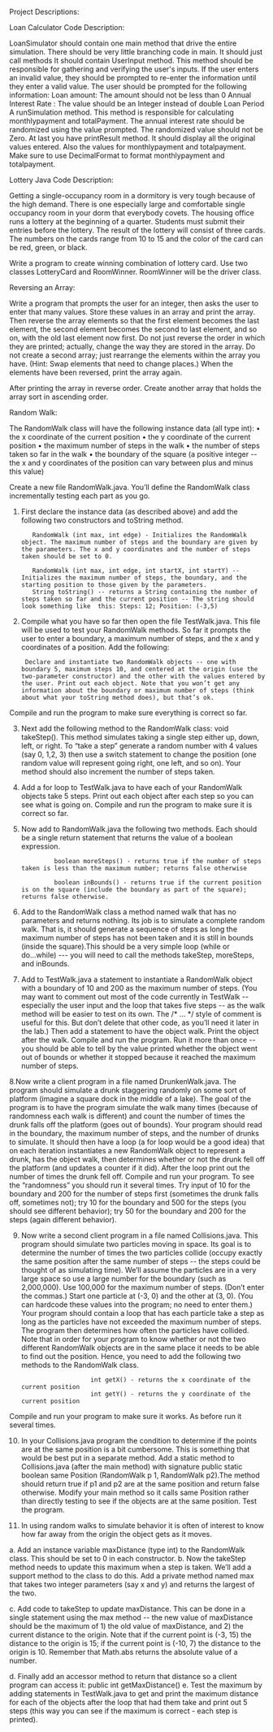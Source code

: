 Project Descriptions:

Loan Calculator Code Description:

LoanSimulator should contain one main method that drive the entire simulation. There should be very little branching code in main. It should just call methods
It should contain UserInput method.  This method should be responsible for gathering and verifying the user's inputs. If the user enters an invalid value, they should be prompted to re-enter the information until they enter a valid value. The user should be prompted for the following information:
Loan amount: The amount should not be less than 0
Annual Interest Rate : The value should be an Integer instead of double
Loan Period
A runSimulation method. This method is responsible for calculating monthlypayment and totalPayment. The annual interest rate should be randomized using the value prompted. The randomized value should not be Zero.
At last you have printResult method. It should display all the original values entered. Also the values for monthlypayment and totalpayment. Make sure to use DecimalFormat to format monthlypayment and totalpayment.


Lottery Java Code Description:

Getting a single-occupancy room in a dormitory is very tough because of the high demand. There is one especially large and comfortable single occupancy room in your dorm that everybody covets. The housing office runs a lottery at the beginning of a quarter. Students must submit their entries before the lottery. The result of the lottery will consist of three cards. The numbers on the cards range from 10 to 15 and the color of the card can be red, green, or black. 

Write a program to create winning combination of lottery card. Use two classes  LotteryCard and RoomWinner. RoomWinner will be the driver class.

Reversing an Array:

Write a program that prompts the user for an integer, then asks the user to enter that many values. Store these values in an array and print the array. Then reverse the array elements so that the first element becomes the last element, the second element becomes the second to last element, and so on, with the old last element now first. Do not just reverse the order in which they are printed; actually, change the way they are stored in the array. Do not create a second array; just rearrange the elements within the array you have. (Hint: Swap elements that need to change places.) When the elements have been reversed, print the array again. 

After printing the array in reverse order. Create another array that holds the array sort in ascending order.

Random Walk:

The RandomWalk class will have the following instance data (all type int):
• the x coordinate of the current position
• the y coordinate of the current position
• the maximum number of steps in the walk
• the number of steps taken so far in the walk
• the boundary of the square (a positive integer -- the x and y coordinates of the position can vary between plus and minus this value)  

Create a new file RandomWalk.java. You’ll define the RandomWalk class incrementally testing each part as you go.
1. First declare the instance data (as described above) and add the following two constructors and toString method.

          RandomWalk (int max, int edge) - Initializes the RandomWalk object. The maximum number of steps and the boundary are given by the parameters. The x and y coordinates and the number of steps taken should be set to 0.

          RandomWalk (int max, int edge, int startX, int startY) -- Initializes the maximum number of steps, the boundary, and the starting position to those given by the parameters.
          String toString() -- returns a String containing the number of steps taken so far and the current position -- The string should look something like  this: Steps: 12; Position: (-3,5) 

2. Compile what you have so far then open the file TestWalk.java. This file will be used to test your RandomWalk methods. So far it prompts the user to enter a boundary, a maximum number of steps, and the x and y coordinates of a position. Add the following: 

        Declare and instantiate two RandomWalk objects -- one with boundary 5, maximum steps 10, and centered at the origin (use the two-parameter constructor) and the other with the values entered by the user. Print out each object. Note that you won’t get any information about the boundary or maximum number of steps (think about what your toString method does), but that’s ok.  

 Compile and run the program to make sure everything is correct so far.

3. Next add the following method to the RandomWalk class: void takeStep(). This method simulates taking a single step either up, down, left, or right. To “take a step” generate a random number with 4 values (say 0, 1,2, 3) then use a switch statement to change the position (one random value will represent going right, one left, and so on). Your method should also increment the number of steps taken. 

4. Add a for loop to TestWalk.java to have each of your RandomWalk objects take 5 steps. Print out each object after each step so you can see what is going on. Compile and run the program to make sure it is correct so far. 

5. Now add to RandomWalk.java the following two methods. Each should be a single return statement that returns the value of a boolean expression. 

                boolean moreSteps() - returns true if the number of steps taken is less than the maximum number; returns false otherwise 

                boolean inBounds() - returns true if the current position is on the square (include the boundary as part of the square); returns false otherwise. 

6. Add to the RandomWalk class a method named walk that has no parameters and returns nothing. Its job is to simulate a complete random walk.     That is, it should generate a sequence of steps as long the maximum number of steps has not been taken and it is still in bounds (inside the square).This should be a very simple loop (while or do...while) --- you will need to call the methods takeStep, moreSteps, and inBounds. 

 7.  Add to TestWalk.java a statement to instantiate a RandomWalk object with a boundary of 10 and 200 as the maximum number of steps. (You may want to comment out most of the code currently in TestWalk -- especially the user input and the loop that takes five steps -- as the walk method will be easier to test on its own. The /* ... */ style of comment is useful for this. But don’t delete that other code, as you’ll need it later in        the lab.) Then add a statement to have the object walk. Print the object after the walk. Compile and run the program. Run it more than once --          you should be able to tell by the value printed whether the object went out of bounds or whether it stopped because it reached the maximum number of steps. 

8.Now write a client program in a file named DrunkenWalk.java. The program should simulate a drunk staggering randomly on some sort of platform (imagine a square dock in the middle of a lake). The goal of the program is to have the program simulate the walk many times (because of randomness each walk is different) and count the number of times the drunk falls off the platform (goes out of bounds). Your program should read in the boundary, the maximum number of steps, and the number of drunks to simulate. It should then have a loop (a for loop would be a good idea) that on each iteration instantiates a new RandomWalk object to represent a drunk, has the object walk, then determines whether or not the drunk fell off the platform (and updates a counter if it did). After the loop print out the number of times the drunk fell off. Compile and run your program. To see the “randomness” you should run it several times. Try input of 10 for the boundary and 200 for the number of steps first (sometimes the drunk falls off, sometimes not); try 10 for the boundary and 500 for the steps (you should see different behavior); try 50 for the boundary and 200 for the steps (again different behavior). 

9. Now write a second client program in a file named Collisions.java. This program should simulate two particles moving in space. Its goal is to determine the number of times the two particles collide (occupy exactly the same position after the same number of steps -- the steps could be thought of as simulating time). We’ll assume the particles are in a very large space so use a large number for the boundary (such as 2,000,000). Use 100,000 for the maximum number of steps. (Don’t enter the commas.) Start one particle at (-3, 0) and the other at (3, 0). (You can hardcode these values into the program; no need to enter them.) Your program should contain a loop that has each particle take a step as long as the particles have not exceeded the maximum number of steps. The program then determines how often the particles have collided. Note that in order for your program to know whether or not the two different RandomWalk objects are in the same place it needs to be able to find out the position. Hence, you need to add the following two methods to the RandomWalk class. 

                          int getX() - returns the x coordinate of the current position
                          int getY() - returns the y coordinate of the current position 

Compile and run your program to make sure it works. As before run it several times. 

10. In your Collisions.java program the condition to determine if the points are at the same position is a bit cumbersome. This is something that would be best put in a separate method. Add a static method to Collisions.java (after the main method) with signature public static boolean same Position (RandomWalk p 1, RandomWalk p2).The method should return true if p1 and p2 are at the same position and return false otherwise. Modify your main method so it calls same Position rather than directly testing to see if the objects are at the same position. Test the program. 

11. In using random walks to simulate behavior it is often of interest to know how far away from the origin the object gets as it moves.

a. Add an instance variable maxDistance (type int) to the RandomWalk class. This should be set to 0 in each constructor.
b. Now the takeStep method needs to update this maximum when a step is taken. We’ll add a support method to the class to do this. Add a private method named max that takes two integer parameters (say x and y) and returns the largest of the two.

c. Add code to takeStep to update maxDistance. This can be done in a single statement using the max method -- the new value of maxDistance should be the maximum of 1) the old value of maxDistance, and 2) the current distance to the origin. Note that if the current point is (-3, 15) the distance to the origin is 15; if the current point is (-10, 7) the distance to the origin is 10. Remember that Math.abs returns the absolute value of a number.

d. Finally add an accessor method to return that distance so a client program can access it: public int getMaxDistance()
e. Test the maximum by adding statements in TestWalk.java to get and print the maximum distance for each of the objects after the loop that had them take and print out 5 steps (this way you can see if the maximum is correct - each step is printed). 
